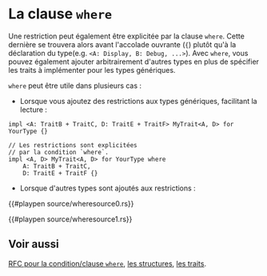 # La clause `where`

Une restriction peut également être explicitée par la clause `where`. Cette dernière se trouvera alors avant l'accolade ouvrante (`{`) plutôt qu'à la déclaration du type(e.g. `<A: Display, B: Debug, ...>`). Avec `where`, vous pouvez également ajouter arbitrairement d'autres types en plus de spécifier les traits à implémenter pour les types génériques.

`where` peut être utile dans plusieurs cas :


* Lorsque vous ajoutez des restrictions aux types génériques, facilitant la lecture :

```rust,ignore
impl <A: TraitB + TraitC, D: TraitE + TraitF> MyTrait<A, D> for YourType {}

// Les restrictions sont explicitées 
// par la condition `where`.
impl <A, D> MyTrait<A, D> for YourType where
    A: TraitB + TraitC,
    D: TraitE + TraitF {}
```

* Lorsque d'autres types sont ajoutés aux restrictions :

{{#playpen source/wheresource0.rs}}

{{#playpen source/wheresource1.rs}}

## Voir aussi

[RFC pour la condition/clause `where`](https://github.com/rust-lang/rfcs/blob/master/text/0135-where.md), [les structures](../chapitre3/struct.html), [les traits](../chapitre14/traits.html).
